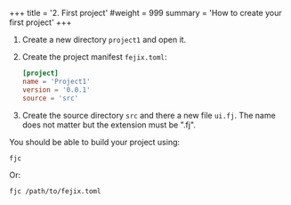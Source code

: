 +++
title = '2. First project'
#weight = 999
summary = 'How to create your first project'
+++

1. Create a new directory `project1` and open it.

2. Create the project manifest `fejix.toml`:

    ```toml
    [project]
    name = 'Project1'
    version = '0.0.1'
    source = 'src'
    ```

3. Create the source directory `src` and there a new file `ui.fj`. The name does not matter but the extension must be ".fj".

You should be able to build your project using:

```bash
fjc
```

Or:

```bash
fjc /path/to/fejix.toml
```